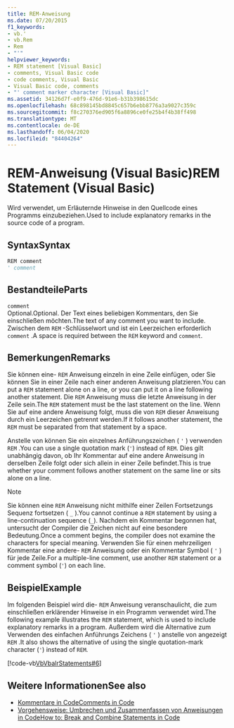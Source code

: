 ```yaml
---
title: REM-Anweisung
ms.date: 07/20/2015
f1_keywords:
- vb.'
- vb.Rem
- Rem
- "'"
helpviewer_keywords:
- REM statement [Visual Basic]
- comments, Visual Basic code
- code comments, Visual Basic
- Visual Basic code, comments
- "' comment marker character [Visual Basic]"
ms.assetid: 34126d7f-e0f9-476d-91e6-b31b398615dc
ms.openlocfilehash: 68c898145bd8845c657b6ebb8776a3a9027c359c
ms.sourcegitcommit: f8c270376ed905f6a8896ce0fe25b4f4b38ff498
ms.translationtype: MT
ms.contentlocale: de-DE
ms.lasthandoff: 06/04/2020
ms.locfileid: "84404264"
---
```

# <a name="rem-statement-visual-basic"></a><span data-ttu-id="61966-102">REM-Anweisung (Visual Basic)</span><span class="sxs-lookup"><span data-stu-id="61966-102">REM Statement (Visual Basic)</span></span>
<span data-ttu-id="61966-103">Wird verwendet, um Erläuternde Hinweise in den Quellcode eines Programms einzubeziehen.</span><span class="sxs-lookup"><span data-stu-id="61966-103">Used to include explanatory remarks in the source code of a program.</span></span>  
  
## <a name="syntax"></a><span data-ttu-id="61966-104">Syntax</span><span class="sxs-lookup"><span data-stu-id="61966-104">Syntax</span></span>  
  
```vb  
REM comment  
' comment  
```  
  
## <a name="parts"></a><span data-ttu-id="61966-105">Bestandteile</span><span class="sxs-lookup"><span data-stu-id="61966-105">Parts</span></span>  
 `comment`  
 <span data-ttu-id="61966-106">Optional.</span><span class="sxs-lookup"><span data-stu-id="61966-106">Optional.</span></span> <span data-ttu-id="61966-107">Der Text eines beliebigen Kommentars, den Sie einschließen möchten.</span><span class="sxs-lookup"><span data-stu-id="61966-107">The text of any comment you want to include.</span></span> <span data-ttu-id="61966-108">Zwischen dem `REM` -Schlüsselwort und ist ein Leerzeichen erforderlich `comment` .</span><span class="sxs-lookup"><span data-stu-id="61966-108">A space is required between the `REM` keyword and `comment`.</span></span>  
  
## <a name="remarks"></a><span data-ttu-id="61966-109">Bemerkungen</span><span class="sxs-lookup"><span data-stu-id="61966-109">Remarks</span></span>  
 <span data-ttu-id="61966-110">Sie können eine- `REM` Anweisung einzeln in eine Zeile einfügen, oder Sie können Sie in einer Zeile nach einer anderen Anweisung platzieren.</span><span class="sxs-lookup"><span data-stu-id="61966-110">You can put a `REM` statement alone on a line, or you can put it on a line following another statement.</span></span> <span data-ttu-id="61966-111">Die `REM` Anweisung muss die letzte Anweisung in der Zeile sein.</span><span class="sxs-lookup"><span data-stu-id="61966-111">The `REM` statement must be the last statement on the line.</span></span> <span data-ttu-id="61966-112">Wenn Sie auf eine andere Anweisung folgt, muss die von `REM` dieser Anweisung durch ein Leerzeichen getrennt werden.</span><span class="sxs-lookup"><span data-stu-id="61966-112">If it follows another statement, the `REM` must be separated from that statement by a space.</span></span>  
  
 <span data-ttu-id="61966-113">Anstelle von können Sie ein einzelnes Anführungszeichen ( `'` ) verwenden `REM` .</span><span class="sxs-lookup"><span data-stu-id="61966-113">You can use a single quotation mark (`'`) instead of `REM`.</span></span> <span data-ttu-id="61966-114">Dies gilt unabhängig davon, ob Ihr Kommentar auf eine andere Anweisung in derselben Zeile folgt oder sich allein in einer Zeile befindet.</span><span class="sxs-lookup"><span data-stu-id="61966-114">This is true whether your comment follows another statement on the same line or sits alone on a line.</span></span>  
  
> [!NOTE]
> <span data-ttu-id="61966-115">Sie können eine `REM` Anweisung nicht mithilfe einer Zeilen Fortsetzungs Sequenz fortsetzen ( `_` ).</span><span class="sxs-lookup"><span data-stu-id="61966-115">You cannot continue a `REM` statement by using a line-continuation sequence (`_`).</span></span> <span data-ttu-id="61966-116">Nachdem ein Kommentar begonnen hat, untersucht der Compiler die Zeichen nicht auf eine besondere Bedeutung.</span><span class="sxs-lookup"><span data-stu-id="61966-116">Once a comment begins, the compiler does not examine the characters for special meaning.</span></span> <span data-ttu-id="61966-117">Verwenden Sie für einen mehrzeiligen Kommentar eine andere- `REM` Anweisung oder ein Kommentar Symbol ( `'` ) für jede Zeile.</span><span class="sxs-lookup"><span data-stu-id="61966-117">For a multiple-line comment, use another `REM` statement or a comment symbol (`'`) on each line.</span></span>  
  
## <a name="example"></a><span data-ttu-id="61966-118">Beispiel</span><span class="sxs-lookup"><span data-stu-id="61966-118">Example</span></span>  
 <span data-ttu-id="61966-119">Im folgenden Beispiel wird die- `REM` Anweisung veranschaulicht, die zum einschließen erklärender Hinweise in ein Programm verwendet wird.</span><span class="sxs-lookup"><span data-stu-id="61966-119">The following example illustrates the `REM` statement, which is used to include explanatory remarks in a program.</span></span> <span data-ttu-id="61966-120">Außerdem wird die Alternative zum Verwenden des einfachen Anführungs Zeichens ( `'` ) anstelle von angezeigt `REM` .</span><span class="sxs-lookup"><span data-stu-id="61966-120">It also shows the alternative of using the single quotation-mark character (`'`) instead of `REM`.</span></span>  
  
 [!code-vb[VbVbalrStatements#6](~/samples/snippets/visualbasic/VS_Snippets_VBCSharp/VbVbalrStatements/VB/Class1.vb#6)]  
  
## <a name="see-also"></a><span data-ttu-id="61966-121">Weitere Informationen</span><span class="sxs-lookup"><span data-stu-id="61966-121">See also</span></span>

- [<span data-ttu-id="61966-122">Kommentare in Code</span><span class="sxs-lookup"><span data-stu-id="61966-122">Comments in Code</span></span>](../../programming-guide/program-structure/comments-in-code.md)
- [<span data-ttu-id="61966-123">Vorgehensweise: Umbrechen und Zusammenfassen von Anweisungen in Code</span><span class="sxs-lookup"><span data-stu-id="61966-123">How to: Break and Combine Statements in Code</span></span>](../../programming-guide/program-structure/how-to-break-and-combine-statements-in-code.md)
